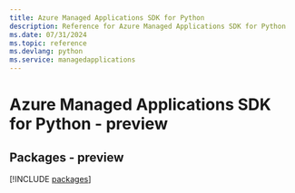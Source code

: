```yaml
---
title: Azure Managed Applications SDK for Python
description: Reference for Azure Managed Applications SDK for Python
ms.date: 07/31/2024
ms.topic: reference
ms.devlang: python
ms.service: managedapplications
---
```

# Azure Managed Applications SDK for Python - preview
## Packages - preview
[!INCLUDE [packages](managed-applications-index.md)]